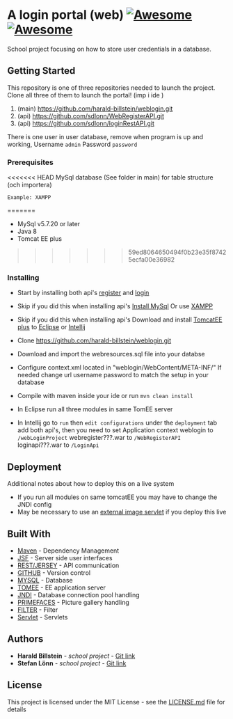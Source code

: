# A login portal (web) [![Awesome](http://forthebadge.com/images/badges/gluten-free.svg)]()[![Awesome](http://forthebadge.com/images/badges/powered-by-electricity.svg)]()

School project focusing on how to store user credentials in a database.

## Getting Started

This repository is one of three repositories needed to launch the project. Clone all three of them to launch the portal! (imp i ide )

1. (main) https://github.com/harald-billstein/weblogin.git
2. (api)  https://github.com/sdlonn/WebRegisterAPI.git
3. (api)  https://github.com/sdlonn/loginRestAPI.git

There is one user in user database, remove when program is up and working, Username `admin` Password `password`

### Prerequisites

<<<<<<< HEAD
MySql database (See folder in main) for table structure (och importera)

```
Example: XAMPP
```
=======
* MySql v5.7.20 or later
* Java 8
* Tomcat EE plus
>>>>>>> 59ed8064650494f0b23e35f87425ecfa00e36982

### Installing

* Start by installing both api's [register](https://github.com/sdlonn/WebRegisterAPI.git) and [login](https://github.com/sdlonn/loginRestAPI.git)

* Skip if you did this when installing api's [Install MySql](https://dev.mysql.com/downloads/)
Or use [XAMPP](https://www.apachefriends.org/index.html)

* Skip if you did this when installing api's Download and install [TomcatEE plus](http://openejb.apache.org/downloads.html) to [Eclipse](http://www.eclipse.org/downloads/eclipse-packages/) or [Intellij](https://www.jetbrains.com/idea/download/#section=windows)

* Clone https://github.com/harald-billstein/weblogin.git

* Download and import the webresources.sql file into your databse

* Configure context.xml located in "weblogin/WebContent/META-INF/"
    If needed change url username password to match the setup in your database
    
* Compile with maven inside your ide or run `mvn clean install`

* In Eclipse run all three modules in same TomEE server

* In Intellij go to `run` then `edit configurations` under the `deployment` tab add both api's, then you need to set Application context
 weblogin to `/webLoginProject` webregister???.war to `/WebRegisterAPI` loginapi???.war to `/LoginApi`

## Deployment

Additional notes about how to deploy this on a live system
* If you run all modules on same tomcatEE you may have to change the JNDI config
* May be necessary to use an [external image servlet](https://github.com/sdlonn/WebPictureServlet) if you deploy this live

## Built With

* [Maven](https://maven.apache.org/) - Dependency Management
* [JSF](http://www.oracle.com/technetwork/java/javaee/javaserverfaces-139869.html) - Server side user interfaces
* [REST/JERSEY](https://jersey.github.io) - API communication
* [GITHUB](https://github.com) - Version control
* [MYSQL](https://www.mysql.com/) - Database 
* [TOMEE](http://tomee.apache.org) - EE application server
* [JNDI](http://www.oracle.com/technetwork/java/index-jsp-137536.html) - Database connection pool handling
* [PRIMEFACES](https://www.primefaces.org) - Picture gallery handling
* [FILTER](http://www.oracle.com/technetwork/java/filters-137243.html) - Filter
* [Servlet](https://docs.oracle.com/javaee/6/tutorial/doc/bnafd.html) - Servlets


## Authors

* **Harald Billstein** - *school project* - [Git link](https://github.com/harald-billstein)
* **Stefan Lönn** - *school project* - [Git link](https://github.com/sdlonn)

## License

This project is licensed under the MIT License - see the [LICENSE.md](LICENSE.md) file for details

